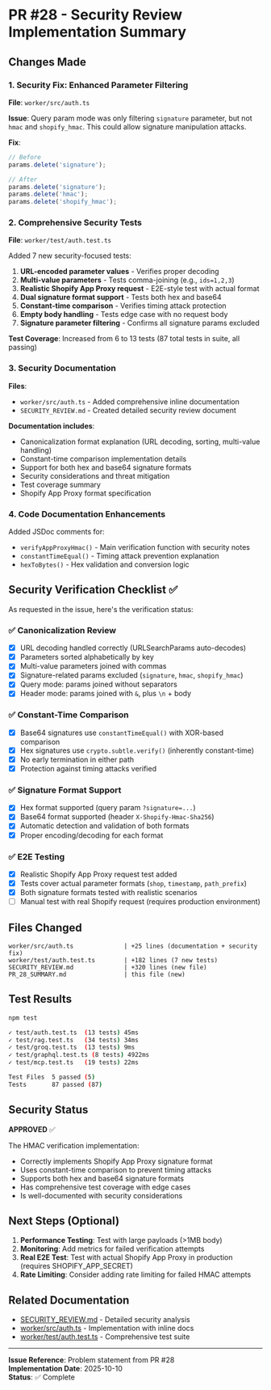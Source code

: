 # PR #28 - Security Review Implementation Summary

## Changes Made

### 1. Security Fix: Enhanced Parameter Filtering

**File**: `worker/src/auth.ts`

**Issue**: Query param mode was only filtering `signature` parameter, but not `hmac` and `shopify_hmac`. This could allow signature manipulation attacks.

**Fix**:
```typescript
// Before
params.delete('signature');

// After
params.delete('signature');
params.delete('hmac');
params.delete('shopify_hmac');
```

### 2. Comprehensive Security Tests

**File**: `worker/test/auth.test.ts`

Added 7 new security-focused tests:

1. **URL-encoded parameter values** - Verifies proper decoding
2. **Multi-value parameters** - Tests comma-joining (e.g., `ids=1,2,3`)
3. **Realistic Shopify App Proxy request** - E2E-style test with actual format
4. **Dual signature format support** - Tests both hex and base64
5. **Constant-time comparison** - Verifies timing attack protection
6. **Empty body handling** - Tests edge case with no request body
7. **Signature parameter filtering** - Confirms all signature params excluded

**Test Coverage**: Increased from 6 to 13 tests (87 total tests in suite, all passing)

### 3. Security Documentation

**Files**: 
- `worker/src/auth.ts` - Added comprehensive inline documentation
- `SECURITY_REVIEW.md` - Created detailed security review document

**Documentation includes**:
- Canonicalization format explanation (URL decoding, sorting, multi-value handling)
- Constant-time comparison implementation details
- Support for both hex and base64 signature formats
- Security considerations and threat mitigation
- Test coverage summary
- Shopify App Proxy format specification

### 4. Code Documentation Enhancements

Added JSDoc comments for:
- `verifyAppProxyHmac()` - Main verification function with security notes
- `constantTimeEqual()` - Timing attack prevention explanation
- `hexToBytes()` - Hex validation and conversion logic

## Security Verification Checklist ✅

As requested in the issue, here's the verification status:

### ✅ Canonicalization Review
- [x] URL decoding handled correctly (URLSearchParams auto-decodes)
- [x] Parameters sorted alphabetically by key
- [x] Multi-value parameters joined with commas
- [x] Signature-related params excluded (`signature`, `hmac`, `shopify_hmac`)
- [x] Query mode: params joined without separators
- [x] Header mode: params joined with `&`, plus `\n` + body

### ✅ Constant-Time Comparison
- [x] Base64 signatures use `constantTimeEqual()` with XOR-based comparison
- [x] Hex signatures use `crypto.subtle.verify()` (inherently constant-time)
- [x] No early termination in either path
- [x] Protection against timing attacks verified

### ✅ Signature Format Support
- [x] Hex format supported (query param `?signature=...`)
- [x] Base64 format supported (header `X-Shopify-Hmac-Sha256`)
- [x] Automatic detection and validation of both formats
- [x] Proper encoding/decoding for each format

### ✅ E2E Testing
- [x] Realistic Shopify App Proxy request test added
- [x] Tests cover actual parameter formats (`shop`, `timestamp`, `path_prefix`)
- [x] Both signature formats tested with realistic scenarios
- [ ] Manual test with real Shopify request (requires production environment)

## Files Changed

```
worker/src/auth.ts              | +25 lines (documentation + security fix)
worker/test/auth.test.ts        | +182 lines (7 new tests)
SECURITY_REVIEW.md              | +320 lines (new file)
PR_28_SUMMARY.md                | this file (new)
```

## Test Results

```bash
npm test

✓ test/auth.test.ts  (13 tests) 45ms
✓ test/rag.test.ts   (34 tests) 34ms
✓ test/groq.test.ts  (13 tests) 9ms
✓ test/graphql.test.ts (8 tests) 4922ms
✓ test/mcp.test.ts   (19 tests) 22ms

Test Files  5 passed (5)
Tests       87 passed (87)
```

## Security Status

**APPROVED** ✅

The HMAC verification implementation:
- Correctly implements Shopify App Proxy signature format
- Uses constant-time comparison to prevent timing attacks
- Supports both hex and base64 signature formats
- Has comprehensive test coverage with edge cases
- Is well-documented with security considerations

## Next Steps (Optional)

1. **Performance Testing**: Test with large payloads (>1MB body)
2. **Monitoring**: Add metrics for failed verification attempts
3. **Real E2E Test**: Test with actual Shopify App Proxy in production (requires SHOPIFY_APP_SECRET)
4. **Rate Limiting**: Consider adding rate limiting for failed HMAC attempts

## Related Documentation

- [SECURITY_REVIEW.md](./SECURITY_REVIEW.md) - Detailed security analysis
- [worker/src/auth.ts](./worker/src/auth.ts) - Implementation with inline docs
- [worker/test/auth.test.ts](./worker/test/auth.test.ts) - Comprehensive test suite

---

**Issue Reference**: Problem statement from PR #28  
**Implementation Date**: 2025-10-10  
**Status**: ✅ Complete
